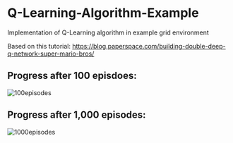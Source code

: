 # Q-Learning-Algorithm-Example
Implementation of Q-Learning algorithm in example grid environment

Based on this tutorial: https://blog.paperspace.com/building-double-deep-q-network-super-mario-bros/


## Progress after 100 episdoes:

![100episodes](https://user-images.githubusercontent.com/55513603/114650223-7ae17700-9ca7-11eb-82f9-8c9855617037.png)


## Progress after 1,000 episodes:

![1000episodes](https://user-images.githubusercontent.com/55513603/114650227-7c12a400-9ca7-11eb-9aeb-186b4a8e1dea.png)



